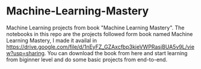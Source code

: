 # Machine-Learning-Mastery
Machine Learning projects from book "Machine Learning Mastery".
The notebooks in this repo are the projects followed form book named Machine Learning Mastery, I made it  availal in
https://drive.google.com/file/d/1nEyFZ_GZAxcfbp3kieVWPRasjBUA5v9L/view?usp=sharing. You can download the book from here and start learning from 
biginner level and do some basic projects from end-to-end.
